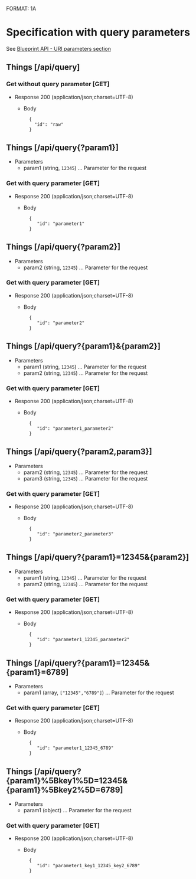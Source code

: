 FORMAT: 1A

# Specification with query parameters
See [Blueprint API - URI parameters section](https://github.com/apiaryio/api-blueprint/blob/master/API%20Blueprint%20Specification.md#12-uri-parameters-section)


## Things [/api/query]

### Get without query parameter [GET]

+ Response 200 (application/json;charset=UTF-8)

    + Body

            {
              "id": "raw"
            }

## Things [/api/query{?param1}]

+ Parameters
    + param1 (string, `12345`) ... Parameter for the request

### Get with query parameter [GET]

+ Response 200 (application/json;charset=UTF-8)

    + Body

            {
               "id": "parameter1"
            }

## Things [/api/query{?param2}]

+ Parameters
    + param2 (string, `12345`) ... Parameter for the request

### Get with query parameter [GET]

+ Response 200 (application/json;charset=UTF-8)

    + Body

            {
               "id": "parameter2"
            }

## Things [/api/query?{param1}&{param2}]

+ Parameters
    + param1 (string, `12345`) ... Parameter for the request
    + param2 (string, `12345`) ... Parameter for the request

### Get with query parameter [GET]

+ Response 200 (application/json;charset=UTF-8)

    + Body

            {
               "id": "parameter1_parameter2"
            }


## Things [/api/query{?param2,param3}]

+ Parameters
    + param2 (string, `12345`) ... Parameter for the request
    + param3 (string, `12345`) ... Parameter for the request

### Get with query parameter [GET]

+ Response 200 (application/json;charset=UTF-8)

    + Body

            {
               "id": "parameter2_parameter3"
            }

## Things [/api/query?{param1}=12345&{param2}]

+ Parameters
    + param1 (string, `12345`) ... Parameter for the request
    + param2 (string, `12345`) ... Parameter for the request

### Get with query parameter [GET]

+ Response 200 (application/json;charset=UTF-8)

    + Body

            {
               "id": "parameter1_12345_parameter2"
            }

## Things [/api/query?{param1}=12345&{param1}=6789]

+ Parameters
    + param1 (array, `["12345","6789"]`) ... Parameter for the request

### Get with query parameter [GET]

+ Response 200 (application/json;charset=UTF-8)

    + Body

            {
               "id": "parameter1_12345_6789"
            }

## Things [/api/query?{param1}%5Bkey1%5D=12345&{param1}%5Bkey2%5D=6789]

+ Parameters
    + param1 (object) ... Parameter for the request

### Get with query parameter [GET]

+ Response 200 (application/json;charset=UTF-8)

    + Body

            {
               "id": "parameter1_key1_12345_key2_6789"
            }
